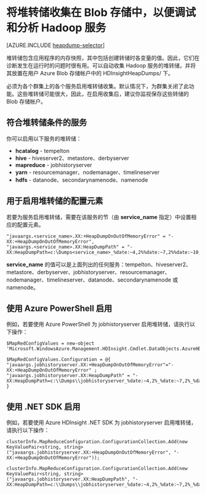 <properties
	pageTitle="通过堆转储调试和分析 Hadoop 服务 | Azure"
	description="自动收集 Hadoop 服务的堆转储并将其放置在用于调试和分析的 Azure Blob 存储帐户内。"
	services="hdinsight"
	documentationCenter=""
	tags="azure-portal"
	authors="mumian"
	manager="paulettm"
	editor="cgronlun"/>

<tags
	ms.service="hdinsight"
	ms.date="11/12/2015"
	wacn.date="01/14/2016"/>


# 将堆转储收集在 Blob 存储中，以便调试和分析 Hadoop 服务

[AZURE.INCLUDE [heapdump-selector](../includes/hdinsight-selector-heap-dump.md)]

堆转储包含应用程序的内存快照，其中包括创建转储时各变量的值。因此，它们在诊断发生在运行时的问题时很有用。可以自动收集 Hadoop 服务的堆转储，并将其放置在用户 Azure Blob 存储帐户中的 HDInsightHeapDumps/ 下。

必须为各个群集上的各个服务启用堆转储收集。默认情况下，为群集关闭了此功能。这些堆转储可能很大，因此，在启用收集后，建议你监视保存这些转储的 Blob 存储帐户。

## <a name="whichServices"></a>符合堆转储条件的服务

你可以启用以下服务的堆转储：

*  **hcatalog** - tempelton
*  **hive** - hiveserver2、metastore、derbyserver
*  **mapreduce** - jobhistoryserver
*  **yarn** - resourcemanager、nodemanager、timelineserver
*  **hdfs** - datanode、secondarynamenode、namenode

## <a name="configuration"></a>用于启用堆转储的配置元素

若要为服务启用堆转储，需要在该服务的节（由 **service\_name** 指定）中设置相应的配置元素。

	"javaargs.<service_name>.XX:+HeapDumpOnOutOfMemoryError" = "-XX:+HeapDumpOnOutOfMemoryError",
	"javaargs.<service_name>.XX:HeapDumpPath" = "-XX:HeapDumpPath=c:\Dumps<service_name>_%date:~4,2%%date:~7,2%%date:~10,2%%time:~0,2%%time:~3,2%%time:~6,2%.hprof"

**service\_name** 的值可以是上面列出的任何服务：tempelton、hiveserver2、metastore、derbyserver、jobhistoryserver、resourcemanager、nodemanager、timelineserver、datanode、secondarynamenode 或 namenode。

## <a name="powershell"></a>使用 Azure PowerShell 启用

例如，若要使用 Azure PowerShell 为 jobhistoryserver 启用堆转储，请执行以下操作：

	$MapRedConfigValues = new-object 'Microsoft.WindowsAzure.Management.HDInsight.Cmdlet.DataObjects.AzureHDInsightMapReduceConfiguration'

	$MapRedConfigValues.Configuration = @{ "javaargs.jobhistoryserver.XX:+HeapDumpOnOutOfMemoryError"="-XX:+HeapDumpOnOutOfMemoryError" ; "javaargs.jobhistoryserver.XX:HeapDumpPath" = "-XX:HeapDumpPath=c:\\Dumps\\jobhistoryserver_%date:~4,2%_%date:~7,2%_%date:~10,2%_%time:~0,2%_%time:~3,2%_%time:~6,2%.hprof" }

## <a name="sdk"></a>使用 .NET SDK 启用

例如，若要使用 Azure HDInsight .NET SDK 为 jobhistoryserver 启用堆转储，请执行以下操作：

	clusterInfo.MapReduceConfiguration.ConfigurationCollection.Add(new KeyValuePair<string, string>("javaargs.jobhistoryserver.XX:+HeapDumpOnOutOfMemoryError", "-XX:+HeapDumpOnOutOfMemoryError"));

	clusterInfo.MapReduceConfiguration.ConfigurationCollection.Add(new KeyValuePair<string, string>("javaargs.jobhistoryserver.XX:HeapDumpPath", "-XX:HeapDumpPath=c:\\Dumps\\jobhistoryserver_%date:~4,2%_%date:~7,2%_%date:~10,2%_%time:~0,2%_%time:~3,2%_%time:~6,2%.hprof"));

<!---HONumber=Mooncake_0104_2016-->